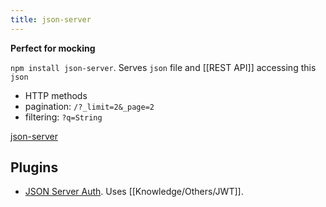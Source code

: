 ```yaml
---
title: json-server
---
```


**Perfect for mocking**

`npm install json-server`. Serves `json` file and [[REST API]] accessing this `json`

- HTTP methods
- pagination: `/?_limit=2&_page=2`
- filtering: `?q=String`

[json-server](https://github.com/typicode/json-server)

## Plugins

- [JSON Server Auth](https://github.com/jeremyben/json-server-auth). Uses [[Knowledge/Others/JWT]].
